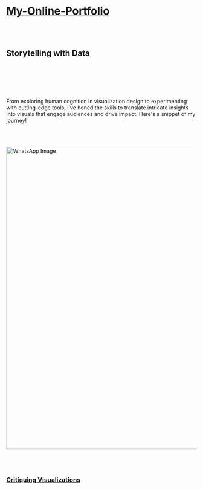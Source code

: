 # [My-Online-Portfolio](https://gsam95.github.io/gsam95/)  


</br></br>

## Storytelling with Data

</br></br>

### 

</br>

From exploring human cognition in visualization design to experimenting with cutting-edge tools, I’ve honed the skills to translate intricate insights into visuals that engage audiences and drive impact. Here's a snippet of my journey!

</br></br>

<img src="https://github.com/user-attachments/assets/439c81e2-2e7e-4b6d-8546-e21def67d283" alt="WhatsApp Image" width="800">

</br></br>

### [Critiquing Visualizations](https://gsam95.github.io/Data-Stories/)


